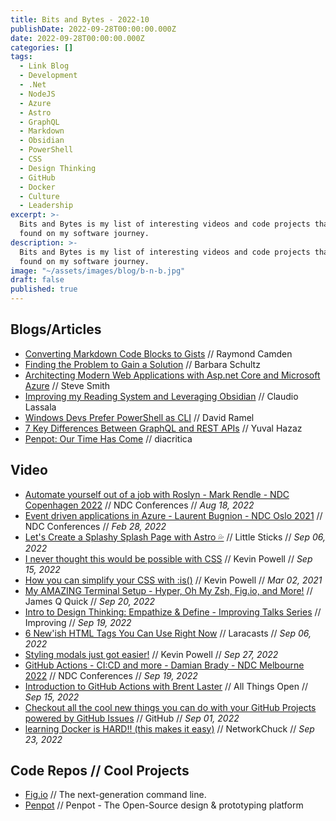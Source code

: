 ```yaml
---
title: Bits and Bytes - 2022-10
publishDate: 2022-09-28T00:00:00.000Z
date: 2022-09-28T00:00:00.000Z
categories: []
tags:
  - Link Blog
  - Development
  - .Net
  - NodeJS
  - Azure
  - Astro
  - GraphQL
  - Markdown
  - Obsidian
  - PowerShell
  - CSS
  - Design Thinking
  - GitHub
  - Docker
  - Culture
  - Leadership
excerpt: >-
  Bits and Bytes is my list of interesting videos and code projects that I've
  found on my software journey.
description: >-
  Bits and Bytes is my list of interesting videos and code projects that I've
  found on my software journey.
image: "~/assets/images/blog/b-n-b.jpg"
draft: false
published: true
---
```


## Blogs/Articles

- [Converting Markdown Code Blocks to Gists](https://www.raymondcamden.com/2022/09/28/converting-markdown-code-blocks-to-gists) // Raymond Camden
- [Finding the Problem to Gain a Solution](https://improving.com/thoughts/finding-the-problem-to-gain-a-solution) // Barbara Schultz
- [Architecting Modern Web Applications with Asp.net Core and Microsoft Azure](https://ardalis.com/architecture-ebook/?utm_sq=h1vrol92uf) // Steve Smith
- [Improving my Reading System and Leveraging Obsidian](https://lassala.net/2022/09/06/improving-my-reading-system/) // Claudio Lassala
- [Windows Devs Prefer PowerShell as CLI](https://visualstudiomagazine.com/articles/2022/09/01/cli-survey.aspx?m=1) // David Ramel
- [7 Key Differences Between GraphQL and REST APIs](https://amplication.com/blog/7-key-differences-between-graphql-and-rest-apis-ckza1akvu042701s6jzrjovs5) // Yuval Hazaz
- [Penpot: Our Time Has Come](https://community.penpot.app/t/penpot-our-time-has-come/1563) // diacritica

## Video

- [Automate yourself out of a job with Roslyn - Mark Rendle - NDC Copenhagen 2022](https://youtu.be/V4zqk4-LL1M) // NDC Conferences // _Aug 18, 2022_
- [Event driven applications in Azure - Laurent Bugnion - NDC Oslo 2021](https://youtu.be/4Ohg0b19eng) // NDC Conferences // _Feb 28, 2022_
- [Let's Create a Splashy Splash Page with Astro 💦](https://youtu.be/o58kSpPMuuI) // Little Sticks // _Sep 06, 2022_
- [I never thought this would be possible with CSS](https://youtu.be/OGJvhpoE8b4) // Kevin Powell // _Sep 15, 2022_
- [How you can simplify your CSS with :is()](https://youtu.be/McC4QkCvbaY) // Kevin Powell // _Mar 02, 2021_
- [My AMAZING Terminal Setup - Hyper, Oh My Zsh, Fig.io, and More!](https://youtu.be/SyOnB1qvPn0) // James Q Quick // _Sep 20, 2022_
- [Intro to Design Thinking: Empathize & Define - Improving Talks Series](https://youtu.be/W-hWUAewg_0) // Improving // _Sep 19, 2022_
- [6 New'ish HTML Tags You Can Use Right Now](https://youtu.be/CvwbinzWSgs) // Laracasts // _Sep 06, 2022_
- [Styling modals just got easier!](https://youtu.be/RO40Opyizeg) // Kevin Powell // _Sep 27, 2022_
- [GitHub Actions - CI:CD and more - Damian Brady - NDC Melbourne 2022](https://youtu.be/MoV4nPNHO1M) // NDC Conferences // _Sep 19, 2022_
- [Introduction to GitHub Actions with Brent Laster](https://youtu.be/TDCwq2fy0NY) // All Things Open // _Sep 15, 2022_
- [Checkout all the cool new things you can do with your GitHub Projects powered by GitHub Issues](https://youtu.be/MYNIXz9iViU) // GitHub // _Sep 01, 2022_
- [learning Docker is HARD!! (this makes it easy)](https://youtu.be/iX0HbrfRyvc) // NetworkChuck // _Sep 23, 2022_

## Code Repos // Cool Projects

- [Fig.io](https://fig.io) // The next-generation command line.
- [Penpot](https://github.com/penpot/penpot) // Penpot - The Open-Source design & prototyping platform
